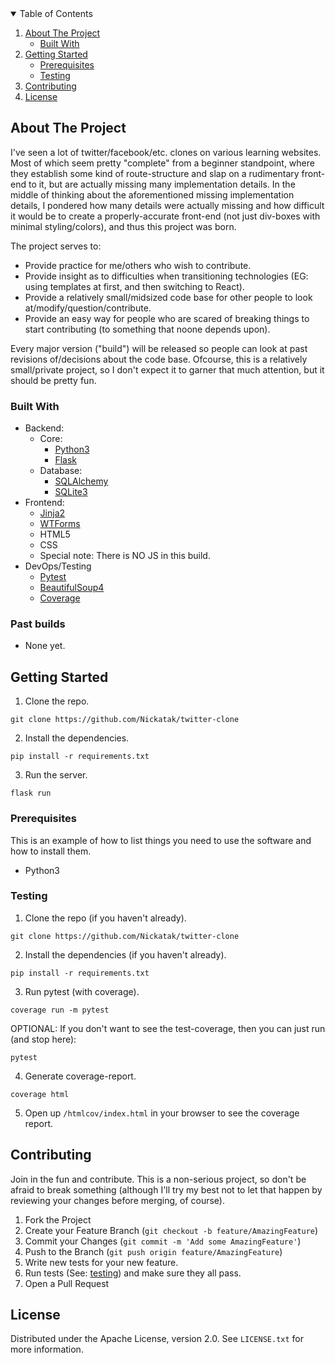 <!-- TABLE OF CONTENTS -->
<details open="open">
  <summary>Table of Contents</summary>
  <ol>
    <li>
      <a href="#about-the-project">About The Project</a>
      <ul>
        <li><a href="#built-with">Built With</a></li>
      </ul>
    </li>
    <li>
      <a href="#getting-started">Getting Started</a>
      <ul>
        <li><a href="#prerequisites">Prerequisites</a></li>
        <li><a href="#testing">Testing</a></li>
      </ul>
    </li>
    <li><a href="#contributing">Contributing</a></li>
    <li><a href="#license">License</a></li>
  </ol>
</details>


## About The Project

I've seen a lot of twitter/facebook/etc. clones on various learning websites.  Most of which seem pretty "complete" from a beginner standpoint, where they establish some kind of route-structure and slap on a rudimentary front-end to it, but are actually missing many implementation details.  In the middle of thinking about the aforementioned missing implementation details, I pondered how many details were actually missing and how difficult it would be to create a properly-accurate front-end (not just div-boxes with minimal styling/colors), and thus this project was born.

The project serves to:
* Provide practice for me/others who wish to contribute.
* Provide insight as to difficulties when transitioning technologies (EG: using templates at first, and then switching to React).
* Provide a relatively small/midsized code base for other people to look at/modify/question/contribute.
* Provide an easy way for people who are scared of breaking things to start contributing (to something that noone depends upon).

Every major version ("build") will be released so people can look at past revisions of/decisions about the code base.  Ofcourse, this is a relatively small/private project, so I don't expect it to garner that much attention, but it should be pretty fun. 


### Built With

* Backend:
  * Core:
    * [Python3](https://www.python.org/)
    * [Flask](https://palletsprojects.com/p/flask/)
  * Database:
    * [SQLAlchemy](https://www.sqlalchemy.org/)
    * [SQLite3](https://www.sqlite.org/index.html)
* Frontend:
  * [Jinja2](https://jinja.palletsprojects.com/en/2.11.x/)
  * [WTForms](https://wtforms.readthedocs.io/en/2.3.x/)
  * HTML5
  * CSS
  * Special note: There is NO JS in this build.
* DevOps/Testing
  * [Pytest](https://docs.pytest.org/en/stable/)
  * [BeautifulSoup4](https://www.crummy.com/software/BeautifulSoup/bs4/doc/)
  * [Coverage](https://coverage.readthedocs.io/en/coverage-5.3/)

### Past builds

* None yet.


## Getting Started

1. Clone the repo.
  ```
  git clone https://github.com/Nickatak/twitter-clone
  ```

2. Install the dependencies.
  ```
  pip install -r requirements.txt
  ```

3. Run the server.
  ```
  flask run
  ```

### Prerequisites

This is an example of how to list things you need to use the software and how to install them.
  * Python3

### Testing

1. Clone the repo (if you haven't already).
  ```
  git clone https://github.com/Nickatak/twitter-clone
  ```

2. Install the dependencies (if you haven't already).
  ```
  pip install -r requirements.txt
  ```

3. Run pytest (with coverage).
  ```
  coverage run -m pytest
  ```

  OPTIONAL: If you don't want to see the test-coverage, then you can just run (and stop here):
  ```
  pytest
  ```

4. Generate coverage-report.
  ```
  coverage html
  ```

5. Open up `/htmlcov/index.html` in your browser to see the coverage report.

## Contributing

Join in the fun and contribute.  This is a non-serious project, so don't be afraid to break something (although I'll try my best not to let that happen by reviewing your changes before merging, of course).

1. Fork the Project
2. Create your Feature Branch (`git checkout -b feature/AmazingFeature`)
3. Commit your Changes (`git commit -m 'Add some AmazingFeature'`)
4. Push to the Branch (`git push origin feature/AmazingFeature`)
5. Write new tests for your new feature.
6. Run tests (See: [testing](#Testing)) and make sure they all pass.
7. Open a Pull Request


## License

Distributed under the Apache License, version 2.0. See `LICENSE.txt` for more information.
